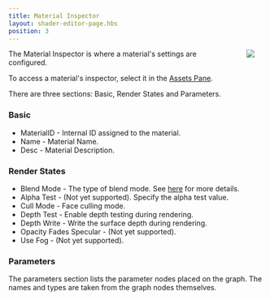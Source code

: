 ```yaml
---
title: Material Inspector
layout: shader-editor-page.hbs
position: 3
---
```


<img src="/images/shader-editor/inspector-pane-material.png" style="float: right; padding: 20px; padding-top: 0px;"></img>

The Material Inspector is where a material's settings are configured.

To access a material's inspector, select it in the [Assets Pane][1].

There are three sections: Basic, Render States and Parameters.

### Basic

- MaterialID - Internal ID assigned to the material.
- Name - Material Name.
- Desc - Material Description.

### Render States

- Blend Mode - The type of blend mode. See [here][2] for more details.
- Alpha Test - (Not yet supported). Specify the alpha test value.
- Cull Mode - Face culling mode.
- Depth Test - Enable depth testing during rendering.
- Depth Write - Write the surface depth during rendering.
- Opacity Fades Specular - (Not yet supported).
- Use Fog - (Not yet supported).

### Parameters

The parameters section lists the parameter nodes placed on the graph. The names and types are taken from the graph nodes themselves.

[1]: /shader-editor/window-layout/assets-pane
[2]: /api/pc.Material.html#blendType
[3]: /images/shader-editor/inspector-pane-material.png

